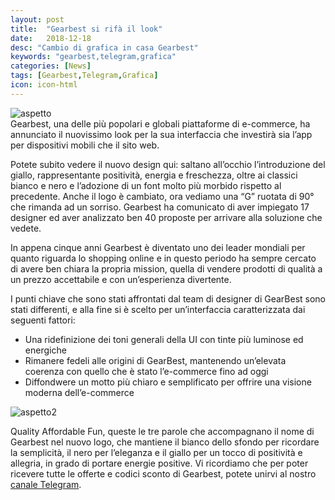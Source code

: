 ```yaml
---
layout: post
title:  "Gearbest si rifà il look"
date:   2018-12-18
desc: "Cambio di grafica in casa Gearbest"
keywords: "gearbest,telegram,grafica"
categories: [News]
tags: [Gearbest,Telegram,Grafica]
icon: icon-html
---
```

![aspetto](https://offertedalweb.net/wp-content/uploads/2019/02/GearBest-new1.png)<br>
Gearbest, una delle più popolari e globali piattaforme di e-commerce, ha annunciato il nuovissimo look per la sua interfaccia che investirà sia l’app per dispositivi mobili che il sito web.

Potete subito vedere il nuovo design qui: saltano all’occhio l’introduzione del giallo, rappresentante positività, energia e freschezza, oltre ai classici bianco e nero e l’adozione di un font molto più morbido rispetto al precedente. Anche il logo è cambiato, ora vediamo una “G” ruotata di 90° che rimanda ad un sorriso. Gearbest ha comunicato di aver impiegato 17 designer ed aver analizzato ben 40 proposte per arrivare alla soluzione che vedete.

In appena cinque anni Gearbest è diventato uno dei leader mondiali per quanto riguarda lo shopping online e in questo periodo ha sempre cercato di avere ben chiara la propria mission, quella di vendere prodotti di qualità a un prezzo accettabile e con un’esperienza divertente.

I punti chiave che sono stati affrontati dal team di designer di GearBest sono stati differenti, e alla fine si è scelto per un’interfaccia caratterizzata dai seguenti fattori: <br>

- Una ridefinizione dei toni generali della UI con tinte più luminose ed energiche
- Rimanere fedeli alle origini di GearBest, mantenendo un’elevata coerenza con quello che è stato l’e-commerce fino ad oggi
- Diffondwere un motto più chiaro e semplificato per offrire una visione moderna dell’e-commerce

![aspetto2](http://www.hwupgrade.it/immagini/gearbest_newui_03.jpg)<br>

Quality Affordable Fun, queste le tre parole che accompagnano il nome di Gearbest nel nuovo logo, che mantiene il bianco dello sfondo per ricordare la semplicità, il nero per l’eleganza e il giallo per un tocco di positività e allegria, in grado di portare energie positive.
Vi ricordiamo che per poter ricevere tutte le offerte e codici sconto di Gearbest, potete unirvi al nostro [canale Telegram](https://t.me/Deals_Coupon).
